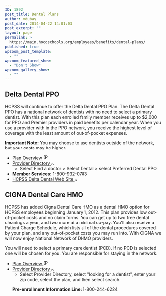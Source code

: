 ```yaml
---
ID: 1892
post_title: Dental Plans
author: vdubay
post_date: 2014-04-22 14:01:03
post_excerpt: ""
layout: page
permalink: >
  https://main.hocoschools.org/employees/benefits/dental-plans/
published: true
wpzoom_post_template:
  - ""
wpzoom_featured_show:
  - "Don't Show"
wpzoom_gallery_show:
  - ""
---
```

<h2>Delta Dental PPO</h2>

<p>HCPSS will continue to offer the Delta Dental PPO Plan. The Delta Dental PPO has a national network of dentists with no need to select a primary dentist. With this plan each enrolled family member receives up to $2,000 for PPO and Premier providers in paid benefits per calendar year. When you use a provider with in the PPO network, you receive the highest level of coverage with the least amount of out-of-pocket expenses.</p>

<p><strong>Important Note:</strong> You may choose to use dentists outside of the network, but your costs may be higher.</p>

<ul>
  <li><a href="/f/employees/benefits/2012_delta_overview.pdf" class="style1">Plan Overview <img src="/f/images/bullet-pdf.gif" border="0" align="bottom" width="16" height="16" alt="(PDF)"></a></li>
  <li><a href="http://www.deltadentalins.com" target="_blank" class="style1"> Provider Directory <img src="/f/images/new_webpage.gif" border="0" align="bottom" width="11" height="10" alt="new webpage" /></a>
   <ul>
    <li>Select Find a doctor &gt; Select Dental &gt;  select Preferred Dental PPO</li>
   </ul>
  </li>
  <li><strong>Member Services:</strong> 1-800-932-0783</li>
  <li><a href="http://demo.deltadentalinsco.com/group_sites/hcpss/" target="_blank">HCPSS Delta Dental Web Site <img src="/f/images/new_webpage.gif" border="0" align="bottom" width="11" height="10" alt="new webpage" /></a></li>
</ul>

<h2>CIGNA Dental Care HMO</h2>

<p>HCPSS has added Cigna Dental Care HMO as a dental HMO option for HCPSS employees beginning January 1, 2012. This plan provides low out-of-pocket costs and no claim forms. You can get up to two free dental cleanings a year, and two more at a minimal co-pay. You'll also receive a Patient Charge Schedule, which lists all of the dental procedures covered by your plan, and any out-of-pocket costs you may run into. With CIGNA we will now enjoy National Network of DHMO providers.</p>

<p>You will need to select a primary care dentist (PCD). If no PCD is selected one will be chosen for you. You are responsible for staying in the network.</p>

<ul>
  <li><a href="/f/employees/benefits/2012_cigna_overview.pdf">Plan Overview <img src="/f/images/bullet-pdf.gif" border="0" align="bottom" width="16" height="16" alt="(PDF)"></a></li>
  <li><a href="http://www.cigna.com" target="_blank">Provider Directory <img src="/f/images/new_webpage.gif" border="0" align="bottom" width="11" height="10" alt="new webpage" /></a>
<ul>
  <li>Select Provider Directory, select &quot;looking for a dentist&quot;, enter your zip code, select the plan, and then select search.</li>
</ul>

<p><strong>Pre-enrollment Information Line:</strong> 1-800-244-6224</p>